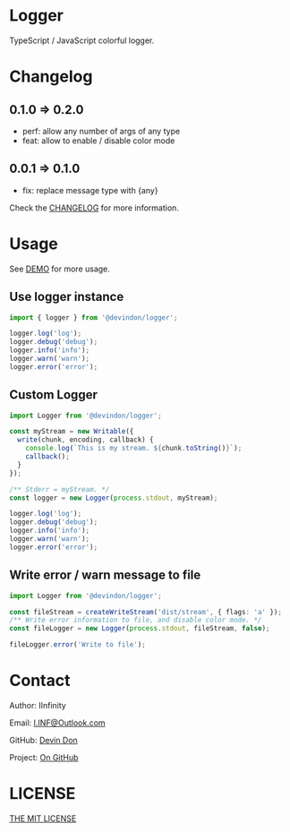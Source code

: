 # Logger

TypeScript / JavaScript colorful logger.

# Changelog

## 0.1.0 => 0.2.0

- perf: allow any number of args of any type
- feat: allow to enable / disable color mode

## 0.0.1 => 0.1.0

- fix: replace message type with {any}

Check the [CHANGELOG](https://github.com/DevinDon/logger/blob/master/docs/CHANGELOG.md) for more information.

# Usage

See [DEMO](https://github.com/DevinDon/logger/blob/master/src/demo) for more usage.

## Use logger instance

```typescript
import { logger } from '@devindon/logger';

logger.log('log');
logger.debug('debug');
logger.info('info');
logger.warn('warn');
logger.error('error');
```

## Custom Logger

```typescript
import Logger from '@devindon/logger';

const myStream = new Writable({
  write(chunk, encoding, callback) {
    console.log(`This is my stream. ${chunk.toString()}`);
    callback();
  }
});

/** Stderr = myStream. */
const logger = new Logger(process.stdout, myStream);

logger.log('log');
logger.debug('debug');
logger.info('info');
logger.warn('warn');
logger.error('error');
```

## Write error / warn message to file

```typescript
import Logger from '@devindon/logger';

const fileStream = createWriteStream('dist/stream', { flags: 'a' });
/** Write error information to file, and disable color mode. */
const fileLogger = new Logger(process.stdout, fileStream, false);

fileLogger.error('Write to file');
```

# Contact

Author: IInfinity

Email: [I.INF@Outlook.com](mailto:I.INF@Outlook.com)

GitHub: [Devin Don](https://github.com/DevinDon)

Project: [On GitHub](https://github.com/DevinDon/logger)

# LICENSE

[THE MIT LICENSE](https://github.com/DevinDon/logger/blob/master/LICENSE)
